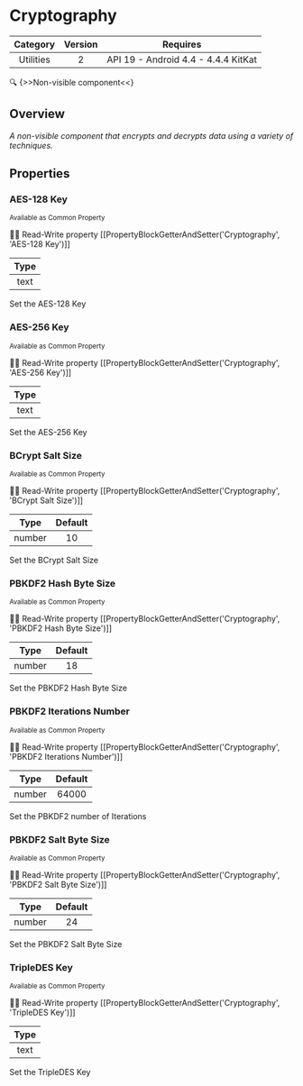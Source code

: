 # Cryptography

| Category | Version | Requires |
|:--------:|:-------:|:--------:|
|Utilities|2|API 19 - Android 4.4 - 4.4.4 KitKat|

:mag: {>>Non-visible component<<}

## Overview

_A non-visible component that encrypts and decrypts data using a variety of techniques._

## Properties

### AES-128 Key

<small>Available as Common Property</small>

:eyes::pencil: Read-Write property
[[PropertyBlockGetterAndSetter('Cryptography', 'AES-128 Key')]]

| Type |
|:----:|
|text|

Set the AES-128 Key

### AES-256 Key

<small>Available as Common Property</small>

:eyes::pencil: Read-Write property
[[PropertyBlockGetterAndSetter('Cryptography', 'AES-256 Key')]]

| Type |
|:----:|
|text|

Set the AES-256 Key

### BCrypt Salt Size

<small>Available as Common Property</small>

:eyes::pencil: Read-Write property
[[PropertyBlockGetterAndSetter('Cryptography', 'BCrypt Salt Size')]]

| Type | Default |
|:----:|:-------:|
|number|10|

Set the BCrypt Salt Size

### PBKDF2 Hash Byte Size

<small>Available as Common Property</small>

:eyes::pencil: Read-Write property
[[PropertyBlockGetterAndSetter('Cryptography', 'PBKDF2 Hash Byte Size')]]

| Type | Default |
|:----:|:-------:|
|number|18|

Set the PBKDF2 Hash Byte Size

### PBKDF2 Iterations Number

<small>Available as Common Property</small>

:eyes::pencil: Read-Write property
[[PropertyBlockGetterAndSetter('Cryptography', 'PBKDF2 Iterations Number')]]

| Type | Default |
|:----:|:-------:|
|number|64000|

Set the PBKDF2 number of Iterations

### PBKDF2 Salt Byte Size

<small>Available as Common Property</small>

:eyes::pencil: Read-Write property
[[PropertyBlockGetterAndSetter('Cryptography', 'PBKDF2 Salt Byte Size')]]

| Type | Default |
|:----:|:-------:|
|number|24|

Set the PBKDF2 Salt Byte Size

### TripleDES Key

<small>Available as Common Property</small>

:eyes::pencil: Read-Write property
[[PropertyBlockGetterAndSetter('Cryptography', 'TripleDES Key')]]

| Type |
|:----:|
|text|

Set the TripleDES Key